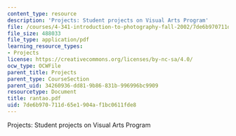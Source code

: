 ```yaml
---
content_type: resource
description: 'Projects: Student projects on Visual Arts Program'
file: /courses/4-341-introduction-to-photography-fall-2002/7de6b970711d65e1904af1bc0611fde8_rantao.pdf
file_size: 488033
file_type: application/pdf
learning_resource_types:
- Projects
license: https://creativecommons.org/licenses/by-nc-sa/4.0/
ocw_type: OCWFile
parent_title: Projects
parent_type: CourseSection
parent_uid: 34260936-dd81-9b86-831b-996996bc9909
resourcetype: Document
title: rantao.pdf
uid: 7de6b970-711d-65e1-904a-f1bc0611fde8
---
```

Projects: Student projects on Visual Arts Program